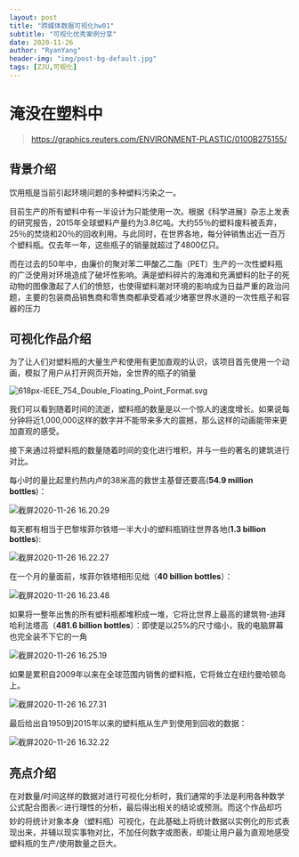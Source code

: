 ```yaml
---
layout: post
title: "跨媒体数据可视化hw01"
subtitle: "可视化优秀案例分享"
date: 2020-11-26
author: "RyanYang"
header-img: "img/post-bg-default.jpg"
tags: [ZJU,可视化]
---
```


# 淹没在塑料中

> https://graphics.reuters.com/ENVIRONMENT-PLASTIC/0100B275155/

## 背景介绍

饮用瓶是当前引起环境问题的多种塑料污染之一。

目前生产的所有塑料中有一半设计为只能使用一次。根据《科学进展》杂志上发表的研究报告，2015年全球塑料产量约为3.8亿吨。大约55％的塑料废料被丢弃，25％的焚烧和20％的回收利用。与此同时，在世界各地，每分钟销售出近一百万个塑料瓶。仅去年一年，这些瓶子的销量就超过了4800亿只。

而在过去的50年中，由廉价的聚对苯二甲酸乙二酯（PET）生产的一次性塑料瓶的广泛使用对环境造成了破坏性影响。满是塑料碎片的海滩和充满塑料的肚子的死动物的图像激起了人们的愤怒，也使得塑料潮对环境的影响成为日益严重的政治问题，主要的包装商品销售商和零售商都承受着减少堵塞世界水道的一次性瓶子和容器的压力

## 可视化作品介绍

为了让人们对塑料瓶的大量生产和使用有更加直观的认识，该项目首先使用一个动画，模拟了用户从打开网页开始，全世界的瓶子的销量

![618px-IEEE_754_Double_Floating_Point_Format.svg](https://gitee.com/Ryan-yang125/picture-bed/raw/master/upic/vcmp1o9VmWY.png)

我们可以看到随着时间的流逝，塑料瓶的数量是以一个惊人的速度增长。如果说每分钟将近1,000,000这样的数字并不能带来多大的震撼，那么这样的动画能带来更加直观的感受。

接下来通过将塑料瓶的数量随着时间的变化进行堆积，并与一些的著名的建筑进行对比。

每小时的量比起里约热内卢的38米高的救世主基督还要高(**54.9 million bottles**)：

![截屏2020-11-26 16.20.29](https://gitee.com/Ryan-yang125/picture-bed/raw/master/upic/%E6%88%AA%E5%B1%8F2020-11-26%2016.20.299LFXLC.png)

每天都有相当于巴黎埃菲尔铁塔一半大小的塑料瓶销往世界各地(**1.3 billion bottles**):

![截屏2020-11-26 16.22.27](https://gitee.com/Ryan-yang125/picture-bed/raw/master/upic/%E6%88%AA%E5%B1%8F2020-11-26%2016.22.27kDnDa6.png)

在一个月的量面前，埃菲尔铁塔相形见绌（**40 billion bottles**）：

![截屏2020-11-26 16.23.48](https://gitee.com/Ryan-yang125/picture-bed/raw/master/upic/%E6%88%AA%E5%B1%8F2020-11-26%2016.23.485GfdV1.png)

如果将一整年出售的所有塑料瓶都堆积成一堆，它将比世界上最高的建筑物-迪拜哈利法塔高（**481.6 billion bottles**）：即使是以25%的尺寸缩小，我的电脑屏幕也完全装不下它的一角

![截屏2020-11-26 16.25.19](https://gitee.com/Ryan-yang125/picture-bed/raw/master/upic/%E6%88%AA%E5%B1%8F2020-11-26%2016.25.193SUhCO.png)

如果是累积自2009年以来在全球范围内销售的塑料瓶，它将耸立在纽约曼哈顿岛上。

![截屏2020-11-26 16.27.31](https://gitee.com/Ryan-yang125/picture-bed/raw/master/upic/%E6%88%AA%E5%B1%8F2020-11-26%2016.27.31lBsaFr.png)

最后给出自1950到2015年以来的塑料瓶从生产到使用到回收的数据：

![截屏2020-11-26 16.32.22](https://gitee.com/Ryan-yang125/picture-bed/raw/master/upic/%E6%88%AA%E5%B1%8F2020-11-26%2016.32.22lt9RCN.png)

## 亮点介绍

在对数量/时间这样的数据对进行可视化分析时，我们通常的手法是利用各种数学公式配合图表📈进行理性的分析，最后得出相关的结论或预测。而这个作品却巧妙的将统计对象本身（塑料瓶）可视化，在此基础上将统计数据以实例化的形式表现出来，并辅以现实事物对比，不加任何数字或图表，却能让用户最为直观地感受塑料瓶的生产/使用数量之巨大。

